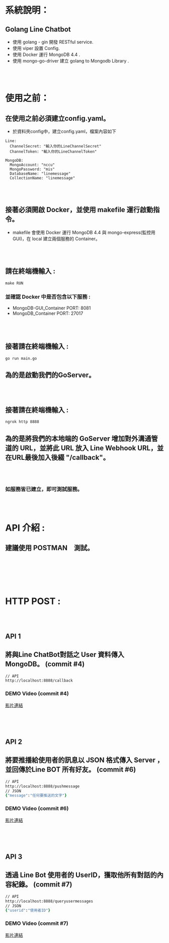


# 系統說明：
## Golang Line Chatbot
+ 使用 golang - gin 開發 RESTful service.
+ 使用 viper 設置 Config.
+ 使用 Docker 運行 MongoDB 4.4 .
+ 使用 mongo-go-driver 建立  golang to Mongodb Library  .

<!-- ## 使用流程
+ 新增使用者的 API 與 使用者登入的API 不需要事先驗證 JWT Token.
+ 其餘所有的 API 都必須先進行使用者登入後，拿到 JWT Token 才能使用.
<br></br> -->
<br></br>
# 使用之前：

## 在使用之前必須建立config.yaml。
+ 於資料夾config中，建立config.yaml，檔案內容如下

```terminal 
Line:
  ChannelSecret: "輸入你的LineChannelSecret"
  ChannelToken: "輸入你的LineChannelToken"

MongoDB:
  MongoAccount: "nccu"
  MongoPassword: "mis"
  DatabaseName: "linemessage"
  CollectionName: "linemessage"

```
<br></br>
## 接著必須開啟 Docker，並使用 makefile 運行啟動指令。
+ makefile 會使用 Docker 運行 MongoDB 4.4 與 mongo-express(監控用GUI)，在 local 建立兩個服務的 Container。

<br></br>

## 請在終端機輸入 :
```terminal 
make RUN
```

### 並確認 Docker 中是否包含以下服務 :
+ MongoDB-GUI_Container PORT: 8081
+ MongoDB_Container PORT: 27017
  <br></br>
  <br></br>


## 接著請在終端機輸入 :
```terminal 
go run main.go
```
## 為的是啟動我們的GoServer。

<br></br>

## 接著請在終端機輸入 :
```terminal 
ngrok http 8888
```
## 為的是將我們的本地端的 GoServer 增加對外溝通管道的 URL，並將此 URL 放入 Line Webhook URL，並在URL最後加入後綴 "/callback"。

<br></br>

### 如服務皆已建立，即可測試服務。

 
<br></br>



# API 介紹 :

##  建議使用 POSTMAN　測試。
<br></br>



<br></br>

#  HTTP POST :
<br></br>
## API 1 
## 將與Line ChatBot對話之 User 資料傳入 MongoDB。  (commit #4)

```zsh
// API
http://localhost:8888/callback
```
### DEMO Video (commit #4)
[影片連結](https://drive.google.com/file/d/1D3VoiOYBEzr05e2Qoi1BjxOi1gmQWzCX/view?usp=sharing)
<br></br>

<br></br>
## API 2
## 將要推播給使用者的訊息以 JSON 格式傳入 Server ，並回傳於Line BOT 所有好友。  (commit #6)

```zsh
// API
http://localhost:8888/pushmessage
// JSON
{"message":"任何要推送的文字"}
```
### DEMO Video (commit #6)
[影片連結](https://drive.google.com/file/d/1ZvCyeVlk7gVJo4CQcp81_3iuWZbrZXCv/view?usp=sharing)
<br></br>

<br></br>
## API 3
## 透過 Line Bot 使用者的 UserID，獲取他所有對話的內容紀錄。  (commit #7)

```zsh
// API
http://localhost:8888/queryusermessages
// JSON
{"userid":"使用者ID"}
```
### DEMO Video (commit #7)
[影片連結](https://drive.google.com/file/d/1zGJg0s-SbZnbI7nTDDLt9YtcBnv4geYZ/view?usp=sharing)
<br></br>